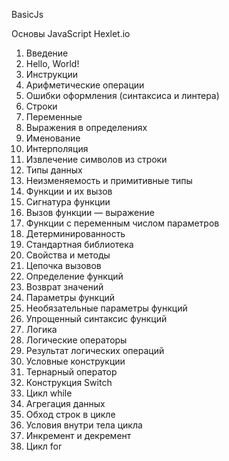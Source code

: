 B a s i c J s 

Основы JavaScript Hexlet.io

1. Введение
2. Hello, World!
3. Инструкции
4. Арифметические операции
5. Ошибки оформления (синтаксиса и линтера)
6. Строки
7. Переменные
8. Выражения в определениях
9. Именование
10. Интерполяция
11. Извлечение символов из строки
12. Типы данных
13. Неизменяемость и примитивные типы
14. Функции и их вызов
15. Сигнатура функции
16. Вызов функции — выражение
17. Функции с переменным числом параметров
18. Детерминированность
19. Стандартная библиотека
20. Свойства и методы
21. Цепочка вызовов
22. Определение функций
23. Возврат значений
24. Параметры функций
25. Необязательные параметры функций
26. Упрощенный синтаксис функций
27. Логика
28. Логические операторы
29. Результат логических операций
30. Условные конструкции
31. Тернарный оператор
32. Конструкция Switch
33. Цикл while
34. Агрегация данных
35. Обход строк в цикле
36. Условия внутри тела цикла
37. Инкремент и декремент
38. Цикл for

